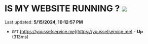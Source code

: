 # IS MY WEBSITE RUNNING ? [![](https://img.shields.io/static/v1?label=Sponsor&message=%E2%9D%A4&logo=GitHub&color=%23fe8e86)](https://github.com/sponsors/<username>)

Last updated: **5/15/2024, 10:12:57 PM**

- `GET` [https://youssefservice.me](https://youssefservice.me) - **Up** (313ms)
